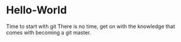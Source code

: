 # Hello-World
Time to start with git
There is no time, get on with the knowledge that comes with becoming a git master.
